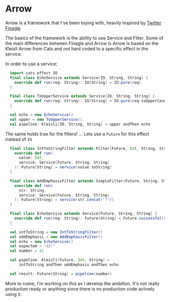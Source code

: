 # Arrow
Arrow is a framework that I've been toying with, heavily inspired by [Twitter Finagle](https://github.com/twitter/finagle)

The basics of the framework is the ability to use Service and Filter. Some of the main differences between Finagle and Arrow is Arrow is based on the Kleisli Arrow from Cats and not hard coded to a specific effect in the service.

In order to use a service:

```scala
  import cats.effect.IO
  final class EchoService extends Service[IO, String, String] {
    override def run(req: String): IO[String] = IO.pure(req)
  }

  final class ToUpperService extends Service[IO, String, String] {
    override def run(req: String): IO[String] = IO.pure(req.toUpperCase)
  }

  val echo = new EchoService()
  val upper = new ToUpperService()
  val pipeline: Kleisli[IO, String, String] = upper andThen echo
```

The same holds true for the filters! … Lets use a `Future` for this effect instead of `IO`

```scala
  final class IntToStringFilter extends Filter[Future, Int, String, String, String] {
    override def run(
      value: Int,
      service: Service[Future, String, String]
    ): Future[String] = service(value.toString)
  }

  final class AddEmphasisFilter extends SimpleFilter[Future, String, String] {
    override def run(
      str: String,
      service: Service[Future, String, String]
    ): Future[String] = service(str.concat("!"))
  }

  final class EchoService extends Service[Future, String, String] {
    override def run(req: String): Future[String] = Future.successful(req)
  }

  val intToString = new IntToStringFilter()
  val addEmphasis = new AddEmphasisFilter()
  val echo = new EchoService()
  val expected = "42!"
  val number = 42

  val pipeline: Kleisli[Future, Int, String] =
      intToString andThen addEmphasis andThen echo

  val result: Future[String] = pipeline(number)
```


More to come, I'm working on this as I develop the ambition. It's not really production ready or anything since there is no production code actively using it.



